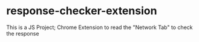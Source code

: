 # response-checker-extension
This is a JS Project; Chrome Extension to read the "Network Tab" to check the response

